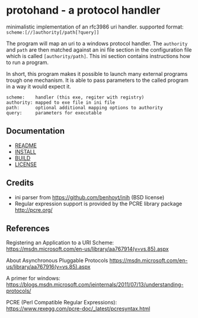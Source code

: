 # protohand - a protocol handler

minimalistic implementation of an rfc3986 uri handler. supported format:
`scheme:[//]authority[/path[?query]]`

The program will map an uri to a windows protocol handler. The `authority` and 
`path` are then matched against an ini file section in the configuration file 
which is called `[authority/path]`. This ini section contains instructions how 
to run a program.

In short, this program makes it possible to launch many external programs 
trough one mechanism. It is able to pass parameters to the called program in a 
way it would expect it.

	scheme:    handler (this exe, regiter with registry)
	authority: mapped to exe file in ini file
	path:      optional additional mapping options to authority
	query:     parameters for executable

## Documentation

- [README](tree/master/doc/README.txt)
- [INSTALL](tree/master/doc/INSTALL.txt)
- [BUILD](tree/master/doc/BUILD.txt)
- [LICENSE](tree/master/doc/LICENSE.txt)

## Credits

- ini parser from https://github.com/benhoyt/inih (BSD license)
- Regular expression support is provided by the PCRE library package http://pcre.org/


## References

Registering an Application to a URI Scheme:
https://msdn.microsoft.com/en-us/library/aa767914(v=vs.85).aspx

About Asynchronous Pluggable Protocols
https://msdn.microsoft.com/en-us/library/aa767916(v=vs.85).aspx

A primer for windows:
https://blogs.msdn.microsoft.com/ieinternals/2011/07/13/understanding-protocols/

PCRE (Perl Compatible Regular Expressions):
https://www.rexegg.com/pcre-doc/_latest/pcresyntax.html